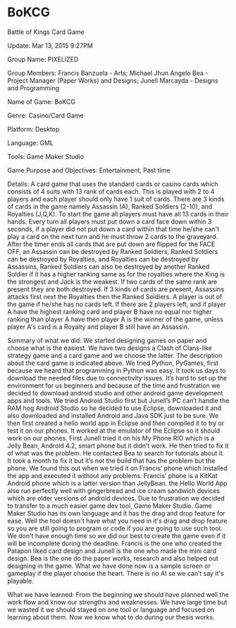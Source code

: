BoKCG
=====

Battle of Kings Card Game

Update: Mar 13, 2015 9:27PM

Group Name:	PIXELIZED

Group Members: Francis Banzuela - Arts; Michael Jhun Angelo Bea - Project Manager (Paper Works) and Designs; Junell Marcayda - Designs and Programming

Name of Game: BoKCG

Genre: Casino/Card Game

Platform: Desktop

Language: GML

Tools: Game Maker Studio

Game Purpose and Objectives: Entertainment, Past time

Details: A card game that uses the standard cards or casino cards which consists of 4 suits with 13 rank of cards each. This is played with 2 to 4 players and each player should only have 1 suit of cards. There are 3 kinds of cards in the game namely Assassin (A), Ranked Soldiers (2-10), and Royalties (J,Q,K). To start the game all players must have all 13 cards in their hands. Every turn all players must put down a card face down within 3 seconds, if a player did not put down a card within that time he/she can't play a card on the next turn and he must throw 2 cards to the graveyard. After the timer ends all cards that are put down are flipped for the FACE OFF, an Assassin can be destroyed by Ranked Soldiers, Ranked Soldiers can be destroyed by Royalties, and Royalties can be destroyed by Assassins, Ranked Soldiers can also be destroyed by another Ranked Soldier if it has a higher ranking same as for the royalties where the King is the strongest and Jack is the weakest. If two cards of the same rank are present they are both destroyed. If 3 kinds of cards are present, Assassins attacks first next the Royalties then the Ranked Soldiers. A player is out of the game if he/she has no cards left. If there are 2 players left, and if player A have the highest ranking card and player B have no equal nor higher ranking than player A have then player A is the winner of the game, unless player A's card is a Royalty and player B still have an Assassin.

Summary of what we did: We started designing games on paper and choose what is the easiest. We have two designs a Clash of Clans-like strategy game and a card game and we choose the latter. The description about the card game is indicated above. We tried Python, PyGames, first because we heard that programming in Python was easy. It took us days to download the needed files due to connectivity issues. It’s hard to set up the environment for us beginners and because of the time and frustration we decided to download android studio and other android game development apps and tools. We tried Android Studio first but Junell’s PC can’t handle the RAM hog Android Studio so he decided to use Eclipse, downloaded it and also downloaded and installed Android and Java SDK just to be sure. We then first created a hello world app in Eclipse and then compiled it to try or test it on our phones. It worked at the emulator of the Eclipse so it should work on our phones. First Junell tried it on his My Phone RIO which is a Jelly Bean, Android 4.2, smart phone but it didn’t work. He then tried to fix it of what was the problem. He contacted Bea to search for tutorials about it. It took a month to fix it but it’s not the build that has the problem but the phone. We found this out when we tried it on Francis’ phone which installed the app and executed it without any problems. Francis’ phone is a KitKat Android phone which is a latter version than JellyBean. the Hello World App also run perfectly well with gingerbread and ice cream sandwich devices which are older versions of android devices. Due to frustration we decided to transfer to a much easier game dev tool, Game Maker Studio. Game Maker Studio has its own language and it has the drag and drop feature for ease. Well the tool doesn't have what you need in it's drag and drop feature so you are still going to program or code if you are going to use such tool. We don't have enough time so we did our best to create the game even if it will be incomplete during the deadline. Francis is the one who created the Patapon liked card design and Junell is the one who made the mini card design. Bea is the one do the paper works, research and also helped out designing in the game. What we have done now is a sample screen or gameplay if the player choose the heart. There is no AI so we can’t say it's playable.

What we have learned: From the beginning we should have planned well the work flow and know our strengths and weaknesses. We have large time but we wasted it we should stayed on one tool or language and focused on learning about them. Now we know what to do during our thesis works.
